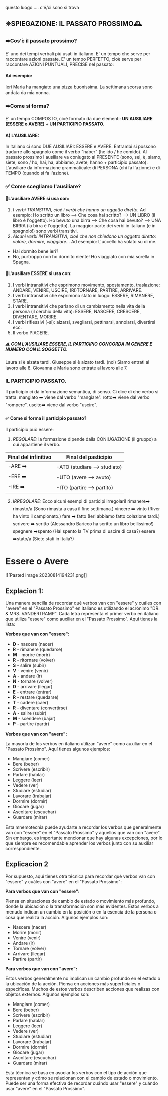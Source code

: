 questo luogo .... c'é/ci sono
si trova
## ✳️SPIEGAZIONE: IL PASSATO PROSSIMO🕰️
### ➡️Cos'è il passato prossimo? 
E' uno dei tempi verbali più usati in italiano. E' un tempo che serve per raccontare azioni passate.  E' un tempo PERFETTO, cioè serve per raccontare AZIONI PUNTUALI, PRECISE nel passato: 
#### Ad esempio: 
Ieri Maria ha mangiato una pizza buonissima. 
La settimana scorsa sono andata da mia nonna. 

### ➡️Come si forma? 
E' un tempo COMPOSTO, cioè formato da due elementi: 
**UN AUSILIARE (ESSERE o AVERE) + UN PARTICIPIO PASSATO.**

#### A) L'AUSILIARE: 
In italiano ci sono DUE AUSILIARI: ESSERE e AVERE. Entrambi si possono tradurre allo spagnolo come il verbo "haber" (he ido / he comido).  Al passato prossimo l'ausiliare va coniugato al PRESENTE (sono, sei, è, siamo, siete, sono / ho, hai, ha, abbiamo, avete, hanno + participio passato).  L'ausiliare dà informazione grammaticale: di PERSONA (chi fa l'azione) e di TEMPO (quando si fa l'azione).  

### ✅ Come scegliamo l'ausiliare? 
#### 🔺L'ausiliare AVERE si usa con: 
1) *I verbi TRANSITIVI, cioè i verbi che hanno un oggetto diretto.*
Ad esempio: 
Ho scritto un libro --> Che cosa hai scritto? --> UN LIBRO (il libro è l'oggetto). 
Ho bevuto una birra --> Che cosa hai bevuto? --> UNA BIRRA (la birra è l'oggetto). 
La maggior parte dei verbi in italiano (e in spagnolo!) sono verbi transitivi. 
2) *Alcuni verbi INTRANSITIVI, cioè che non chiedono un oggetto diretto: volare, dormire, viaggiare...*
Ad esempio: 
L'uccello ha volato su di me. 
- Hai dormito bene ieri? 
- No, purtroppo non ho dormito niente!
Ho viaggiato con mia sorella in Spagna. 

#### 🔺L'ausiliare ESSERE si usa con: 
1) I verbi intransitivi che esprimono movimento, spostamento, traslazione: ANDARE, VENIRE, USCIRE, (RI)TORNARE, PARTIRE, ARRIVARE. 
2) I verbi intransitivi che esprimono stato in luogo: ESSERE, RIMANERE, STARE. 
3) I verbi intransitivi che parlano di un cambiamento nella vita della persona (il cerchio della vita): ESSERE, NASCERE, CRESCERE, DIVENTARE, MORIRE. 
4) I verbi riflessivi (-si): alzarsi, svegliarsi, pettinarsi, annoiarsi, divertirsi ecc. 
5) Il verbo PIACERE. 
##### ⚠️ CON L'AUSILIARE ESSERE, IL PARTICIPIO CONCORDA IN GENERE E NUMERO CON IL SOGGETTO. 
Laura si è alzata tardi. 
Giuseppe si è alzato tardi. 
(noi) Siamo entrati al lavoro alle 8.
Giovanna e Maria sono entrate al lavoro alle 7.

###  IL PARTICIPIO PASSATO. 
Il participio ci dà informazione semantica, di senso. Ci dice di che verbo si tratta.
mangiato ➡️ viene dal verbo "mangiare". 
rotto➡️ viene dal verbo "rompere". 
uscito➡️ viene dal verbo "uscire".

#### ✅ Come si forma il participio passato? 
Il participio può essere:
1) *REGOLARE:* la formazione dipende dalla CONIUGAZIONE (il gruppo) a cui appartiene il verbo. 

|Final del infinitivo|Final del pasticipio|
|-----------------|----------------------|
|-ARE ➡️ |-ATO (studiare --> studiato)|
|-ERE ➡️ |-UTO (avere --> avuto)|
|-IRE ➡️ |-ITO (partire --> partito)|

2) *IRREGOLARE:* Ecco alcuni esempi di participi irregolari!
rimanere➡️ rimasto/a (Sono rimasta a casa il fine settimana.)
vincere ➡️ vinto (River ha vinto il campionato.)
fare ➡️ fatto (Ieri abbiamo fatto colazione tardi.)
scrivere ➡️ scritto  (Alessandro Baricco ha scritto un libro bellissimo!)
spegnere  ➡️spento  (Hai spento la TV prima di uscire di casa?)
essere ➡️stato/a (Siete stati in Italia?)



# Essere o Avere

![[Pasted image 20230814194231.png]]



## Explacion 1:
Una manera sencilla de recordar qué verbos van con "essere" y cuáles con "avere" en el "Passato Prossimo" en italiano es utilizando el acrónimo "DR. &amp; MRS. VANDERTRAMP". Cada letra representa el primer verbo en italiano que utiliza "essere" como auxiliar en el "Passato Prossimo". Aquí tienes la lista:

**Verbos que van con "essere":**

- **D** - nascere (nacer)
- **R** - rimanere (quedarse)
- **M** - morire (morir)
- **R** - ritornare (volver)
- **S** - salire (subir)
- **V** - venire (venir)
- **A** - andare (ir)
- **N** - tornare (volver)
- **D** - arrivare (llegar)
- **E** - entrare (entrar)
- **R** - restare (quedarse)
- **T** - cadere (caer)
- **R** - diventare (convertirse)
- **A** - salire (subir)
- **M** - scendere (bajar)
- **P** - partire (partir)

**Verbos que van con "avere":**

La mayoría de los verbos en italiano utilizan "avere" como auxiliar en el "Passato Prossimo". Aquí tienes algunos ejemplos:

- Mangiare (comer)
- Bere (beber)
- Scrivere (escribir)
- Parlare (hablar)
- Leggere (leer)
- Vedere (ver)
- Studiare (estudiar)
- Lavorare (trabajar)
- Dormire (dormir)
- Giocare (jugar)
- Ascoltare (escuchar)
- Guardare (mirar)

Esta mnemotecnia puede ayudarte a recordar los verbos que generalmente van con "essere" en el "Passato Prossimo" y aquellos que van con "avere". Sin embargo, es importante mencionar que hay algunas excepciones, por lo que siempre es recomendable aprender los verbos junto con su auxiliar correspondiente.
## Explicacion 2
Por supuesto, aquí tienes otra técnica para recordar qué verbos van con "essere" y cuáles con "avere" en el "Passato Prossimo":

**Para verbos que van con "essere":**

Piensa en situaciones de cambio de estado o movimiento más profundo, donde la ubicación o la transformación son más evidentes. Estos verbos a menudo indican un cambio en la posición o en la esencia de la persona o cosa que realiza la acción. Algunos ejemplos son:

- Nascere (nacer)
- Morire (morir)
- Venire (venir)
- Andare (ir)
- Tornare (volver)
- Arrivare (llegar)
- Partire (partir)

**Para verbos que van con "avere":**

Estos verbos generalmente no implican un cambio profundo en el estado o la ubicación de la acción. Piensa en acciones más superficiales o específicas. Muchos de estos verbos describen acciones que realizas con objetos externos. Algunos ejemplos son:

- Mangiare (comer)
- Bere (beber)
- Scrivere (escribir)
- Parlare (hablar)
- Leggere (leer)
- Vedere (ver)
- Studiare (estudiar)
- Lavorare (trabajar)
- Dormire (dormir)
- Giocare (jugar)
- Ascoltare (escuchar)
- Guardare (mirar)

Esta técnica se basa en asociar los verbos con el tipo de acción que representan y cómo se relacionan con el cambio de estado o movimiento. Puede ser una forma efectiva de recordar cuándo usar "essere" y cuándo usar "avere" en el "Passato Prossimo".